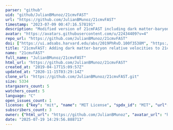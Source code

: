```yaml
---
parser: "github"
uid: "github/JulianBMunoz/21cmvFAST"
url: "https://github.com/JulianBMunoz/21cmvFAST"
timestamp: "2023-07-09 00:47:16.578191"
description: "Modified version of 21cmFAST including dark matter-baryon relative velocities."
avatar: "https://avatars.githubusercontent.com/u/22434409?v=4"
repo_url: "https://github.com/JulianBMunoz/21cmvFAST"
doi: ["https://ui.adsabs.harvard.edu/abs/2019PhRvD.100f3538M", "https://ui.adsabs.harvard.edu/abs/2023ascl.soft07008M/abstract"]
title: "21cmvFAST: Adding dark matter-baryon relative velocities to 21cmFAST"
name: "21cmvFAST"
full_name: "JulianBMunoz/21cmvFAST"
html_url: "https://github.com/JulianBMunoz/21cmvFAST"
created_at: "2019-04-17T15:09:57Z"
updated_at: "2020-11-15T03:29:14Z"
clone_url: "https://github.com/JulianBMunoz/21cmvFAST.git"
size: 5334
stargazers_count: 5
watchers_count: 5
language: "C"
open_issues_count: 1
license: {"key": "mit", "name": "MIT License", "spdx_id": "MIT", "url": "https://api.github.com/licenses/mit", "node_id": "MDc6TGljZW5zZTEz"}
subscribers_count: 3
owner: {"html_url": "https://github.com/JulianBMunoz", "avatar_url": "https://avatars.githubusercontent.com/u/22434409?v=4", "login": "JulianBMunoz", "type": "User"}
date: "2025-07-19 14:29:56.888713"
---
```

